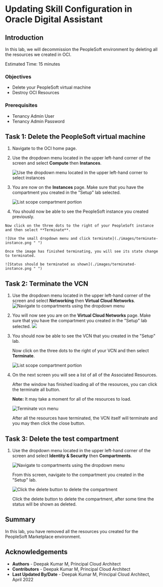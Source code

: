 # Updating Skill Configuration in Oracle Digital Assistant

## Introduction
In this lab, we will decommission the PeopleSoft environment by deleting all the resources we created in OCI.

Estimated Time: 15 minutes


### Objectives
* Delete your PeopleSoft virtual machine
* Destroy OCI Resources

### Prerequisites
* Tenancy Admin User
* Tenancy Admin Password

## Task 1: Delete the PeopleSoft virtual machine

1. Navigate to the OCI home page.

2. Use the dropdown menu located in the upper left-hand corner of the screen and select **Compute** then **Instances**.

    ![Use the dropdown menu located in the upper left-hand corner to select instances](./images/dropdown-compute.png " ")

3. You are now on the **Instances** page. Make sure that you have the compartment you created in the "Setup" lab selected.

    ![List scope compartment portion](./images/compute-page.png " ")

4.   You should now be able to see the PeopleSoft instance you created previously.

    Now click on the three dots to the right of your PeopleSoft instance and then select **Terminate**.

    ![Use the small dropdown menu and click terminate](./images/terminate-instance.png " ")

    Once the image has finished terminating, you will see its state change to terminated.

    ![Status should be terminated as shown](./images/terminated-instance.png " ")

## Task 2: Terminate the VCN

1. Use the dropdown menu located in the upper left-hand corner of the screen and select **Networking** then **Virtual Cloud Networks**.
    ![Navigate to compartments using the dropdown menu](./images/dropdown-network.png " ")

2. You will now see you are on the **Virtual Cloud Networks** page. Make sure that you have the compartment you created in the "Setup" lab selected.
    ![](./images/vcn-compartment.png " ")

3. You should now be able to see the VCN that you created in the "Setup" lab.

    Now click on the three dots to the right of your VCN and then select **Terminate**.

    ![List scope compartment portion](./images/vcn-delete.png " ")

4. On the next screen you will see a list of all of the Associated Resources.

    After the window has finished loading all of the resources, you can click the terminate all button.

    **Note:** It may take a moment for all of the resources to load.

    ![Terminate vcn menu](./images/terminate-vcn-confirm.png " ")

    After all the resources have terminated, the VCN itself will terminate and you may then click the close button.

## Task 3: Delete the test compartment

1.  Use the dropdown menu located in the upper left-hand corner of the screen and select **Identity & Security** then **Compartments**.

    ![Navigate to compartments using the dropdown menu](./images/dropdown-compartment.png " ")

    From this screen, navigate to the compartment you created in the "Setup" lab.

    ![Click the delete button to delete the compartment](./images/delete-compartment.png " ")

    Click the delete button to delete the compartment, after some time the status will be shown as deleted.

    
## Summary

In this lab, you have removed all the resources you created for the PeopleSoft Marketplace environment.




## Acknowledgements
* **Authors** - Deepak Kumar M, Principal Cloud Architect
* **Contributors** - Deepak Kumar M, Principal Cloud Architect
* **Last Updated By/Date** - Deepak Kumar M, Principal Cloud Architect, April 2022


